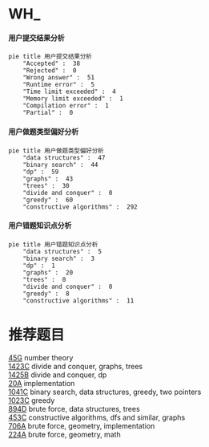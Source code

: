 # WH_

<!-- tabs:start -->



#### **用户提交结果分析**

```mermaid
pie title 用户提交结果分析
    "Accepted" :  38
    "Rejected" :  0
    "Wrong answer" :  51
    "Runtime error" :  5
    "Time limit exceeded" :  4
    "Memory limit exceeded" :  1
    "Compilation error" :  1
    "Partial" :  0
```

#### **用户做题类型偏好分析**

```mermaid
pie title 用户做题类型偏好分析
    "data structures" :  47
    "binary search" :  44
    "dp" :  59
    "graphs" :  43
    "trees" :  30
    "divide and conquer" :  0
    "greedy" :  60
    "constructive algorithms" :  292
```
#### **用户错题知识点分析**

```mermaid
pie title 用户错题知识点分析
    "data structures" :  5
    "binary search" :  3
    "dp" :  1
    "graphs" :  20
    "trees" :  0
    "divide and conquer" :  0
    "greedy" :  8
    "constructive algorithms" :  11
```



<!-- tabs:end -->
# 推荐题目
[45G](https://codeforces.com/contest/45/problem/G)		number theory		  
[1423C](https://codeforces.com/contest/1423/problem/C)		divide and conquer,
                        graphs,
                        trees		  
[1425B](https://codeforces.com/contest/1425/problem/B)		divide and conquer,
                        dp		  
[20A](https://codeforces.com/contest/20/problem/A)		implementation		  
[1041C](https://codeforces.com/contest/1041/problem/C)		binary search,
                        data structures,
                        greedy,
                        two pointers		  
[1023C](https://codeforces.com/contest/1023/problem/C)		greedy		  
[894D](https://codeforces.com/contest/894/problem/D)		brute force,
                        data structures,
                        trees		  
[453C](https://codeforces.com/contest/453/problem/C)		constructive algorithms,
                        dfs and similar,
                        graphs		  
[706A](https://codeforces.com/contest/706/problem/A)		brute force,
                        geometry,
                        implementation		  
[224A](https://codeforces.com/contest/224/problem/A)		brute force,
                        geometry,
                        math		  
